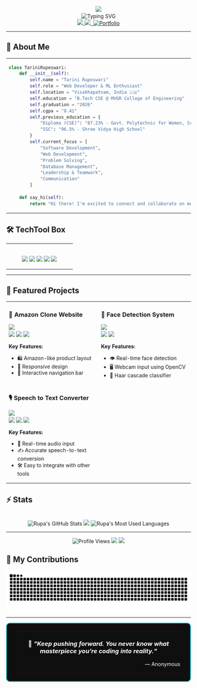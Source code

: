 <div align="center">
  <img src="https://capsule-render.vercel.app/api?type=waving&color=gradient&customColorList=0,2,2,6,30&height=250&section=header&text=Rupeswari%20Tarini&fontSize=60&fontAlignY=35&animation=twinkling&fontColor=ffffff&desc=Web%20Developer%20%7C%20Tech%20Enthusiast&descAlignY=65&descSize=20" />
</div>

<div align="center">
  <img src="https://readme-typing-svg.herokuapp.com?font=Fira+Code&pause=100&color=00ADB5&center=true&vCenter=true&width=650&lines=Welcome+to+my+GitHub+Profile!;Web+Developer;Machine+Learning+Enthusiast;Exploring+New+Technologies;Open+Source+Contributor;Always+Learning+%26+Growing" alt="Typing SVG" />
  
</div>
<div align="center"> 
  <a href="mailto:tarini.rupeswari@gmail.com"> 
    <img src="https://img.shields.io/badge/Gmail-333333?style=for-the-badge&logo=gmail&logoColor=red" /> 
  </a> 
  <a href="https://linkedin.com/in/rupatarini" target="blank"> 
    <img src="https://img.shields.io/badge/LinkedIn-0077B5?style=for-the-badge&logo=linkedin&logoColor=white" target="blank" /> 
 <a href="https://rupeswari.netlify.app" target="_blank" rel="noopener noreferrer">
  <img src="https://img.shields.io/badge/Portfolio-000000?style=for-the-badge&logo=githubpages&logoColor=white" alt="Portfolio" />
</a>

</div>

<hr>

## 🚀 About Me

<div align="center">
<table>
<tr>
<td width="60%">

```python
class TariniRupeswari:
    def __init__(self):
        self.name = "Tarini Rupeswari"
        self.role = "Web Developer & ML Enthusiast"
        self.location = "Visakhapatnam, India 🇮🇳"
        self.education = "B.Tech CSE @ MVGR College of Engineering"
        self.graduation = "2026"
        self.cgpa = "8.41"
        self.previous_education = {
            "Diploma (CSE)": "87.23% - Govt. Polytechnic for Women, Srikakulam",
            "SSC": "96.5% - Shree Vidya High School"
        }
        self.current_focus = [
            "Software Development",
            "Web Development",
            "Problem Solving",
            "Database Management",
            "Leadership & Teamwork",
            "Communication"
        ]

    def say_hi(self):
        return "Hi there! I'm excited to connect and collaborate on meaningful tech projects! "
```
</td>
</tr>
</table>
</div>

## 🛠 TechTool Box
<div align="center">
<table>
<tr>
<td width="60%">

<br>

<p align="center">
  <img src="https://skillicons.dev/icons?i=java,python,mysql,mongodb,postgres" />
  <img src="https://skillicons.dev/icons?i=html,css,js,git" />
  <img src="https://img.shields.io/badge/Figma-000000?style=for-the-badge&logo=figma&logoColor=white" />
  <img src="https://img.shields.io/badge/Botpress-181717?style=for-the-badge&logo=botpress&logoColor=white" />
  <img src="https://img.shields.io/badge/WordPress-21759B?style=for-the-badge&logo=wordpress&logoColor=white" />
</p>

</td>
</tr>
</table>
</div>
<hr>

## 🚀 Featured Projects

<div align="center">

<table>
  <tr>
    <!-- Amazon Website Clone -->
    <td width="50%" valign="top">
      
### 🛒 Amazon Clone Website  
<a href="https://github.com/Rupatarini/Amazone_Website">
  <img src="https://img.shields.io/badge/GitHub-Repository-181717?style=for-the-badge&logo=github" />
</a>
<br>
<span>
  <img src="https://img.shields.io/badge/HTML-E34F26?style=for-the-badge&logo=html5&logoColor=white"/>
  <img src="https://img.shields.io/badge/CSS-1572B6?style=for-the-badge&logo=css3&logoColor=white"/>
  <img src="https://img.shields.io/badge/JavaScript-F7DF1E?style=for-the-badge&logo=javascript&logoColor=black"/>
</span>

**Key Features:**
- 🛍️ Amazon-like product layout
- 📱 Responsive design
- 🧭 Interactive navigation bar

</td>

<!-- Face Detection System -->
<td width="50%" valign="top">

### 🧠 Face Detection System  
<a href="https://github.com/Rupatarini/FACE_DETECTION">
  <img src="https://img.shields.io/badge/GitHub-Repository-181717?style=for-the-badge&logo=github" />
</a>
<br>
<span>
  <img src="https://img.shields.io/badge/Python-3776AB?style=for-the-badge&logo=python&logoColor=white"/>
  <img src="https://img.shields.io/badge/OpenCV-5C3EE8?style=for-the-badge&logo=opencv&logoColor=white"/>
</span>

**Key Features:**
- 👁️ Real-time face detection
- 🖥️ Webcam input using OpenCV
- 🧠 Haar cascade classifier

</td>
  </tr>

  <tr>
    <!-- Speech-to-Text Converter -->
    <td width="50%" valign="top">

### 🎙️ Speech to Text Converter  
<a href="https://github.com/Rupatarini/Speech-To-Text-Convertor">
  <img src="https://img.shields.io/badge/GitHub-Repository-181717?style=for-the-badge&logo=github" />
</a>
<br>
<span>
  <img src="https://img.shields.io/badge/Python-3776AB?style=for-the-badge&logo=python&logoColor=white"/>
  <img src="https://img.shields.io/badge/SpeechRecognition-lightgrey?style=for-the-badge"/>
  <img src="https://img.shields.io/badge/PyAudio-00599C?style=for-the-badge"/>
</span>

**Key Features:**
- 🎤 Real-time audio input
- ✍️ Accurate speech-to-text conversion
- 🛠️ Easy to integrate with other tools

</td>

<!-- Add more projects here if needed -->
<td width="50%" valign="top">
<!-- Empty or Add New Project -->
</td>
  </tr>
</table>

</div>

## ⚡ Stats

<br>

<div align="center">

  <!-- GitHub Stats -->
  <img width="390" src="https://github-readme-stats.vercel.app/api?username=Rupatarini&theme=transparent&count_private=true&show_icons=true&rank_icon=github&locale=en" alt="Rupa's GitHub Stats" />

  <!-- GitHub Streak Stats -->
<img src="https://github-readme-streak-stats.herokuapp.com/?user=Rupatarini&theme=tokyonight&background=0D1117" />

  <!-- Most Used Languages -->
  <img width="325" src="https://github-readme-stats.vercel.app/api/top-langs?username=Rupatarini&theme=transparent&layout=donut&hide=css&langs_count=8&border_radius=10&show_icons=true&locale=en" alt="Rupa's Most Used Languages" />

</div>

<hr>

<div align="center">
  <img src="https://komarev.com/ghpvc/?username=Rupatarini&style=for-the-badge&color=blueviolet" alt="Profile Views" />
  <img src="https://img.shields.io/github/followers/Rupatarini?style=for-the-badge&color=orange&label=Followers" />
  <img src="https://img.shields.io/badge/Focus-ML%20%26%20Web%20Dev-blue?style=for-the-badge" />
</div>

## 🐍 My Contributions

<div align="center">
  <picture>
    <source media="(prefers-color-scheme: dark)" srcset="https://raw.githubusercontent.com/Rupatarini/Rupatarini/output/github-contribution-grid-snake-dark.svg" />
    <source media="(prefers-color-scheme: light)" srcset="https://raw.githubusercontent.com/Rupatarini/Rupatarini/output/github-contribution-grid-snake.svg" />
    <img alt="github-snake" src="https://raw.githubusercontent.com/Rupatarini/Rupatarini/output/github-contribution-grid-snake.svg" />
  </picture>
</div>

---

<div align="center">
  <table style="border: 2px solid #00ADB5; border-radius: 10px; padding: 20px; background-color: #0f0f0f; color: #ffffff;">
    <tr>
      <td>
<h3 align="center">💬 <i>"Keep pushing forward. You never know what masterpiece you’re coding into reality."</i></h3>
<p align="right">— Anonymous</p>
      </td>
    </tr>
  </table>
</div>



